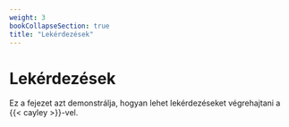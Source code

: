 ```yaml
---
weight: 3
bookCollapseSection: true
title: "Lekérdezések"
---
```


# Lekérdezések

Ez a fejezet azt demonstrálja, hogyan lehet lekérdezéseket végrehajtani a {{< cayley >}}-vel.

